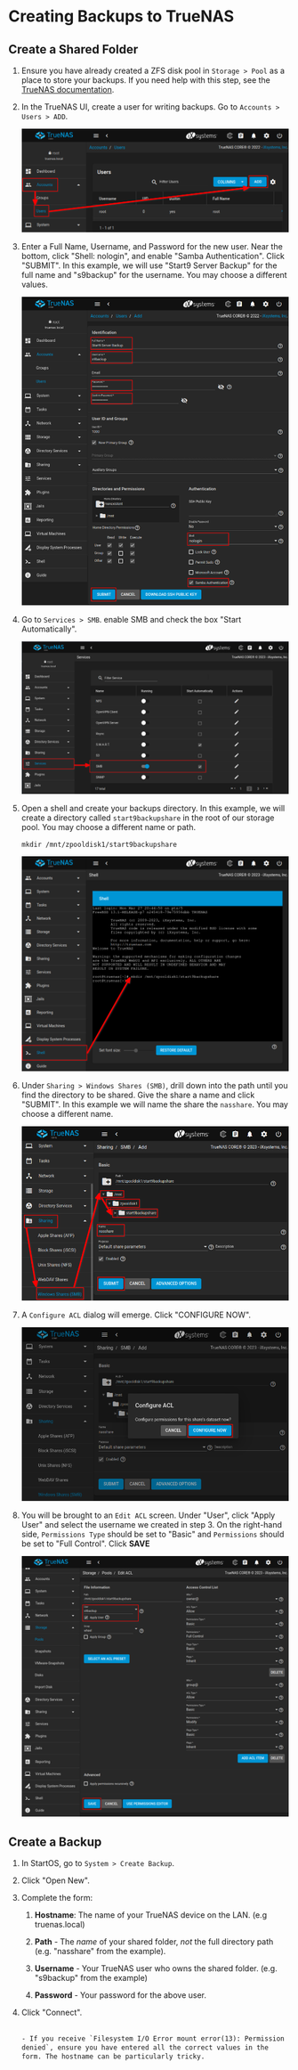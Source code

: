 # Creating Backups to TrueNAS

## Create a Shared Folder

1.  Ensure you have already created a ZFS disk pool in `Storage > Pool` as a place to store your backups. If you need help with this step, see the [TrueNAS documentation](https://www.truenas.com/docs/scale/scaletutorials/storage/pools/createpoolscale/#creating-a-pool).

1.  In the TrueNAS UI, create a user for writing backups. Go to `Accounts > Users > ADD`.

    ![add user](./assets/backup-1.png)

1.  Enter a Full Name, Username, and Password for the new user. Near the bottom, click "Shell: nologin", and enable "Samba Authentication". Click "SUBMIT". In this example, we will use "Start9 Server Backup" for the full name and "s9backup" for the username. You may choose a different values.

    ![create user](./assets/backup-2.png)

1.  Go to `Services > SMB`. enable SMB and check the box "Start Automatically".

    ![enable SMB](./assets/backup-3.png)

1.  Open a shell and create your backups directory. In this example, we will create a directory called `start9backupshare` in the root of our storage pool. You may choose a different name or path.

        mkdir /mnt/zpooldisk1/start9backupshare

    ![create dir](./assets/backup-4.png)

1.  Under `Sharing > Windows Shares (SMB)`, drill down into the path until you find the directory to be shared. Give the share a name and click "SUBMIT". In this example we will name the share the `nasshare`. You may choose a different name.

    ![find dir](./assets/backup-5.png)

1.  A `Configure ACL` dialog will emerge. Click "CONFIGURE NOW".

    ![configure acl](./assets/backup-6.png)

1.  You will be brought to an `Edit ACL` screen. Under "User", click "Apply User" and select the username we created in step 3. On the right-hand side, `Permissions Type` should be set to "Basic" and `Permissions` should be set to "Full Control". Click **SAVE**

    ![edit acl](./assets/backup-7.png)

## Create a Backup

1.  In StartOS, go to `System > Create Backup`.

1.  Click "Open New".

1.  Complete the form:

    1.  **Hostname**: The name of your TrueNAS device on the LAN. (e.g truenas.local)

    1.  **Path** - The _name_ of your shared folder, _not_ the full directory path (e.g. "nasshare" from the example).

    1.  **Username** - Your TrueNAS user who owns the shared folder. (e.g. "s9backup" from the example)

    1.  **Password** - Your password for the above user.

1.  Click "Connect".

    ```admonish warning title="Troubleshooting"

    - If you receive `Filesystem I/O Error mount error(13): Permission denied`, ensure you have entered all the correct values in the form. The hostname can be particularly tricky.
    ```
